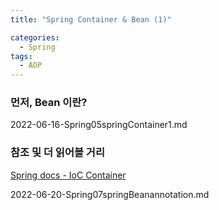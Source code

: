 ```yaml
---
title: "Spring Container & Bean (1)"

categories:
  - Spring
tags:
  - AOP
---
```

### 먼저, Bean 이란?
2022-06-16-Spring05springContainer1.md

### 참조 및 더 읽어볼 거리
[Spring docs - IoC Container](https://docs.spring.io/spring-framework/docs/current/reference/html/core.html#beans-basics)  

2022-06-20-Spring07springBeanannotation.md